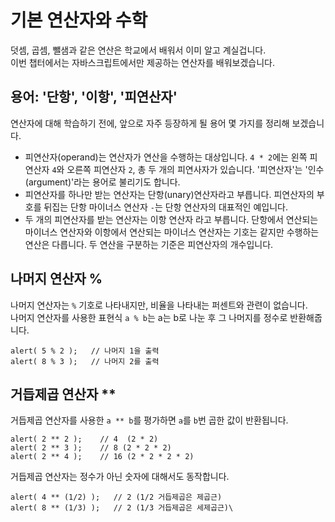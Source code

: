 # 기본 연산자와 수학
덧셈, 곱셈, 뺄샘과 같은 연산은 학교에서 배워서 이미 알고 계실겁니다.   
이번 챕터에서는 자바스크립트에서만 제공하는 연산자를 배워보겠습니다.


## 용어: '단항', '이항', '피연산자'
연산자에 대해 학습하기 전에, 앞으로 자주 등장하게 될 용어 몇 가지를 정리해 보겠습니다.

- 피연산자(operand)는 연산자가 연산을 수행하는 대상입니다. `4 * 2`에는 왼쪽 피연산자 `4`와 오른쪽 피연산자 `2`, 총 두 개의 피연사자가 있습니다. '피연산자'는 '인수(argument)'라는 용어로 불리기도 합니다.
- 피연산자를 하나만 받는 연산자는 단항(unary)연산자라고 부릅니다. 피연산자의 부호를 뒤집는 단항 마이너스 연산자 `-`는 단항 연산자의 대표적인 예입니다.
- 두 개의 피연산자를 받는 연산자는 이항 연산자 라고 부릅니다.
단항에서 연산되는 마이너스 연산자와 이항에서 연산되는 마이너스 연산자는 기호는 같지만 수행하는 연산은 다릅니다. 두 연산을 구분하는 기준은 피연산자의 개수입니다.   

## 나머지 연산자 %
나머지 연산자는 `%` 기호로 나타내지만, 비율을 나타내는 퍼센트와 관련이 없습니다.   
나머지 연산자를 사용한 표현식 `a % b`는 a는 b로 나눈 후 그 나머지를 정수로 반환해줍니다.
```
alert( 5 % 2 );   // 나머지 1을 출력
alert( 8 % 3 );   // 나머지 2를 출력
```

## 거듭제곱 연산자 **
거듭제곱 연산자를 사용한 `a ** b`를 평가하면 `a`를 `b`번 곱한 값이 반환됩니다.
```
alert( 2 ** 2 );    // 4  (2 * 2)
alert( 2 ** 3 );    // 8 (2 * 2 * 2)
alert( 2 ** 4 );    // 16 (2 * 2 * 2 * 2)
```
거듭제곱 연산자는 정수가 아닌 숫자에 대해서도 동작합니다.
```
alert( 4 ** (1/2) );   // 2 (1/2 거듭제곱은 제곱근)
alert( 8 ** (1/3) );   // 2 (1/3 거듭제곱은 세제곱근)\
```
